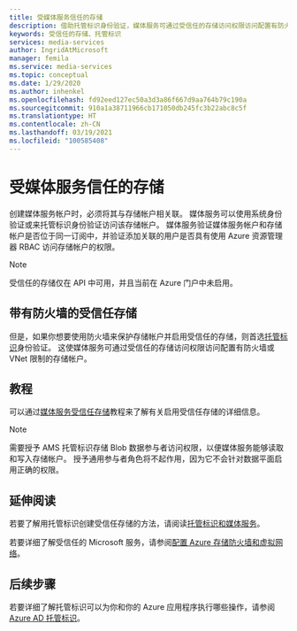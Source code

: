 ```yaml
---
title: 受媒体服务信任的存储
description: 借助托管标识身份验证，媒体服务可通过受信任的存储访问权限访问配置有防火墙或 VNet 限制的存储帐户。
keywords: 受信任的存储、托管标识
services: media-services
author: IngridAtMicrosoft
manager: femila
ms.service: media-services
ms.topic: conceptual
ms.date: 1/29/2020
ms.author: inhenkel
ms.openlocfilehash: fd92eed127ec50a3d3a86f667d9aa764b79c190a
ms.sourcegitcommit: 910a1a38711966cb171050db245fc3b22abc8c5f
ms.translationtype: HT
ms.contentlocale: zh-CN
ms.lasthandoff: 03/19/2021
ms.locfileid: "100585408"
---
```

# <a name="trusted-storage-for-media-services"></a>受媒体服务信任的存储

创建媒体服务帐户时，必须将其与存储帐户相关联。 媒体服务可以使用系统身份验证或来托管标识身份验证访问该存储帐户。 媒体服务验证媒体服务帐户和存储帐户是否位于同一订阅中，并验证添加关联的用户是否具有使用 Azure 资源管理器 RBAC 访问存储帐户的权限。

>[!NOTE]
>受信任的存储仅在 API 中可用，并且当前在 Azure 门户中未启用。

## <a name="trusted-storage-with-a-firewall"></a>带有防火墙的受信任存储

但是，如果你想要使用防火墙来保护存储帐户并启用受信任的存储，则首选[托管标识](concept-managed-identities.md)身份验证。 这使媒体服务可通过受信任的存储访问权限访问配置有防火墙或 VNet 限制的存储帐户。

## <a name="tutorial"></a>教程

可以通过[媒体服务受信任存储](tutorial-trusted-storage-rest.md)教程来了解有关启用受信任存储的详细信息。

> [!NOTE]
> 需要授予 AMS 托管标识存储 Blob 数据参与者访问权限，以便媒体服务能够读取和写入存储帐户。  授予通用参与者角色将不起作用，因为它不会针对数据平面启用正确的权限。

## <a name="further-reading"></a>延伸阅读

若要了解用托管标识创建受信任存储的方法，请阅读[托管标识和媒体服务](concept-managed-identities.md)。

若要详细了解受信任的 Microsoft 服务，请参阅[配置 Azure 存储防火墙和虚拟网络](../../storage/common/storage-network-security.md#trusted-microsoft-services)。

## <a name="next-steps"></a>后续步骤

若要详细了解托管标识可以为你和你的 Azure 应用程序执行哪些操作，请参阅 [Azure AD 托管标识](../../active-directory/managed-identities-azure-resources/overview.md)。
